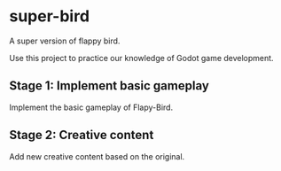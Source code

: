 # super-bird
A super version of flappy bird.

Use this project to practice our knowledge of Godot game development.

## Stage 1: Implement basic gameplay

Implement the basic gameplay of Flapy-Bird.


## Stage 2: Creative content

Add new creative content based on the original.

